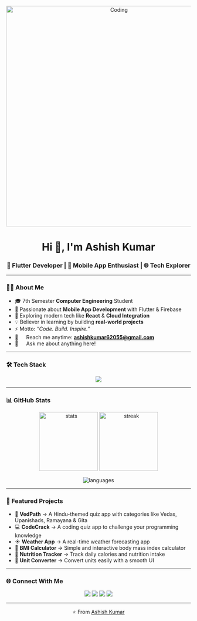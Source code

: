 <!-- Banner / Header -->
<p align="center">
  <img src="https://user-images.githubusercontent.com/74038190/216657029-5cf9a49b-dc02-4046-98af-4937c4a89e20.gif" alt="Coding" width="600"/>
</p>

<h1 align="center">Hi 👋, I'm Ashish Kumar</h1>
<h3 align="center">🚀 Flutter Developer | 📱 Mobile App Enthusiast | 🌐 Tech Explorer</h3>

---

### 👨‍💻 About Me  
- 🎓 7th Semester **Computer Engineering** Student  
- 📱 Passionate about **Mobile App Development** with Flutter & Firebase  
- 🌟 Exploring modern tech like **React** & **Cloud Integration**  
- 💡 Believer in learning by building **real-world projects**  
- ⚡ Motto: *“Code. Build. Inspire.”*  
- 📧   Reach me anytime: **ashishkumar62055@gmail.com**  
- 💬   Ask me about anything here!  

---

### 🛠️ Tech Stack  
<p align="center">
  <img src="https://skillicons.dev/icons?i=flutter,dart,cpp,java,python,react,mysql,firebase,git,github,vscode,androidstudio" />
</p>

---

### 📊 GitHub Stats  
<p align="center">
  <img src="https://github-readme-stats.vercel.app/api?username=ashish-kumar108&show_icons=true&theme=tokyonight" alt="stats" height="160"/>
  <img src="https://github-readme-streak-stats.herokuapp.com/?user=ashish-kumar108&theme=tokyonight" alt="streak" height="160"/>
</p>

<p align="center">
  <img src="https://github-readme-stats.vercel.app/api/top-langs/?username=ashish-kumar108&layout=compact&theme=tokyonight" alt="languages" />
</p>

---

### 🌟 Featured Projects  
- 📖 **VedPath** → A Hindu-themed quiz app with categories like Vedas, Upanishads, Ramayana & Gita  
- 💻 **CodeCrack** → A coding quiz app to challenge your programming knowledge  
- ☀️ **Weather App** → A real-time weather forecasting app  
- 🧮 **BMI Calculator** → Simple and interactive body mass index calculator  
- 🍎 **Nutrition Tracker** → Track daily calories and nutrition intake  
- 🔢 **Unit Converter** → Convert units easily with a smooth UI  

---

### 🌐 Connect With Me  
<p align="center">
  <a href="https://www.linkedin.com/in/sanatanii-ashish/" target="_blank"><img src="https://img.shields.io/badge/LinkedIn-blue?style=for-the-badge&logo=linkedin" /></a>
  <a href="https://x.com/sanatanii_ashis" target="_blank"><img src="https://img.shields.io/badge/Twitter-black?style=for-the-badge&logo=x" /></a>
  <a href="https://www.instagram.com/ashishpawarx/" target="_blank"><img src="https://img.shields.io/badge/Instagram-orange?style=for-the-badge&logo=instagram" /></a>
  <a href="mailto:ashishkumar62055@gmail.com"><img src="https://img.shields.io/badge/Email-red?style=for-the-badge&logo=gmail" /></a>
</p>

---

<p align="center">
  ⭐️ From <a href="https://github.com/ashish-kumar108">Ashish Kumar</a>
</p>

